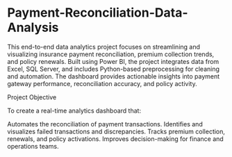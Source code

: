 # Payment-Reconciliation-Data-Analysis

This end-to-end data analytics project focuses on streamlining and visualizing insurance payment reconciliation, premium collection trends, and policy renewals. Built using Power BI, the project integrates data from Excel, SQL Server, and includes Python-based preprocessing for cleaning and automation. The dashboard provides actionable insights into payment gateway performance, reconciliation accuracy, and policy activity.

Project Objective

To create a real-time analytics dashboard that:

Automates the reconciliation of payment transactions.
Identifies and visualizes failed transactions and discrepancies.
Tracks premium collection, renewals, and policy activations.
Improves decision-making for finance and operations teams.
